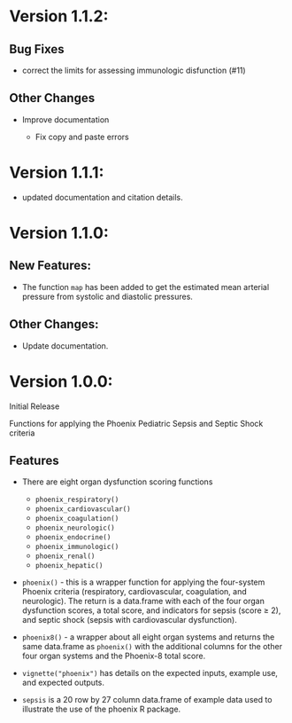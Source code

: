 # Version 1.1.2:

## Bug Fixes

* correct the limits for assessing immunologic disfunction (#11)

## Other Changes

* Improve documentation

  * Fix copy and paste errors

# Version 1.1.1:

* updated documentation and citation details.

# Version 1.1.0:

## New Features:

* The function `map` has been added to get the estimated mean arterial pressure
  from systolic and diastolic pressures.

## Other Changes:

* Update documentation.

# Version 1.0.0:

Initial Release

Functions for applying the Phoenix Pediatric Sepsis and Septic Shock criteria

## Features

* There are eight organ dysfunction scoring functions
  * `phoenix_respiratory()`
  * `phoenix_cardiovascular()`
  * `phoenix_coagulation()`
  * `phoenix_neurologic()`
  * `phoenix_endocrine()`
  * `phoenix_immunologic()`
  * `phoenix_renal()`
  * `phoenix_hepatic()`

* `phoenix()` - this is a wrapper function for applying the four-system Phoenix
  criteria (respiratory, cardiovascular, coagulation, and neurologic).  The
  return is a data.frame with each of the four organ dysfunction scores, a total
  score, and indicators for sepsis (score &geq; 2), and septic shock (sepsis
  with cardiovascular dysfunction).

* `phoenix8()` - a wrapper about all eight organ systems and returns the same
  data.frame as `phoenix()` with the additional columns for the other four organ
  systems and the Phoenix-8 total score.

* `vignette("phoenix")` has details on the expected inputs, example use, and
  expected outputs.

* `sepsis` is a 20 row by 27 column data.frame of example data used to
  illustrate the use of the phoenix R package.
